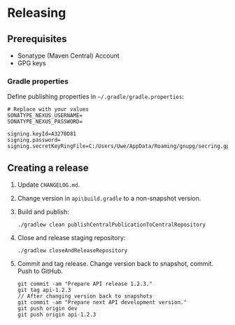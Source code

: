 # Releasing

## Prerequisites

- Sonatype (Maven Central) Account
- GPG keys

### Gradle properties

Define publishing properties in `~/.gradle/gradle.properties`:

```
# Replace with your values
SONATYPE_NEXUS_USERNAME=
SONATYPE_NEXUS_PASSWORD=

signing.keyId=A3270D81
signing.password=
signing.secretKeyRingFile=C:/Users/Uwe/AppData/Roaming/gnupg/secring.gpg
```

## Creating a release

1. Update `CHANGELOG.md`.

2. Change version in `api\build.gradle` to a non-snapshot version.

3. Build and publish:

    ```
    ./gradlew clean publishCentralPublicationToCentralRepository
    ```

4. Close and release staging repository:

    ```
    ./gradlew closeAndReleaseRepository
    ```

5. Commit and tag release. Change version back to snapshot, commit. Push to GitHub.

    ```
    git commit -am "Prepare API release 1.2.3."
    git tag api-1.2.3
    // After changing version back to snapshots
    git commit -am "Prepare next API development version."
    git push origin dev
    git push origin api-1.2.3
    ```
